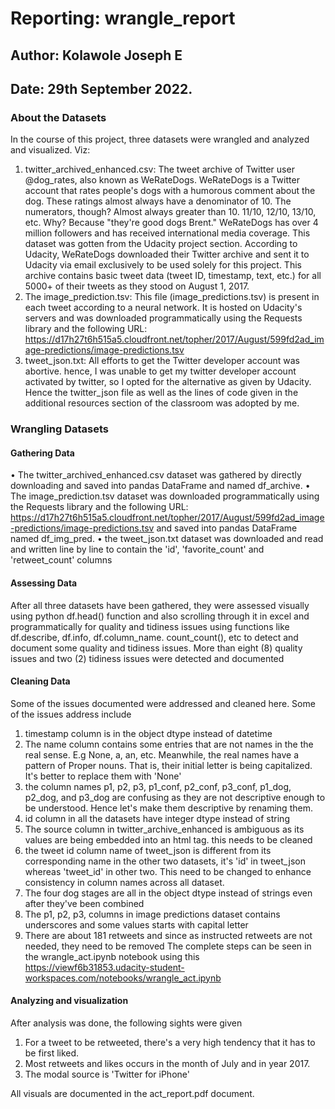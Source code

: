 # Reporting: wrangle_report


## Author: Kolawole Joseph E

## Date: 29th September 2022.



### About the Datasets

In the course of this project, three datasets were wrangled and analyzed and visualized. Viz:
1.	twitter_archived_enhanced.csv: The tweet archive of Twitter user @dog_rates, also known as WeRateDogs. WeRateDogs is a Twitter account that rates people's dogs with a humorous comment about the dog. These ratings almost always have a denominator of 10. The numerators, though? Almost always greater than 10. 11/10, 12/10, 13/10, etc. Why? Because "they're good dogs Brent." WeRateDogs has over 4 million followers and has received international media coverage. This dataset was gotten from the Udacity project section. According to Udacity, WeRateDogs downloaded their Twitter archive and sent it to Udacity via email exclusively to be used solely for this project. This archive contains basic tweet data (tweet ID, timestamp, text, etc.) for all 5000+ of their tweets as they stood on August 1, 2017.
2.	The image_prediction.tsv: This file (image_predictions.tsv) is present in each tweet according to a neural network. It is hosted on Udacity's servers and was downloaded programmatically using the Requests library and the following URL: https://d17h27t6h515a5.cloudfront.net/topher/2017/August/599fd2ad_image-predictions/image-predictions.tsv
3.	tweet_json.txt: All efforts to get the Twitter developer account was abortive. hence, I was unable to get my twitter developer account activated by twitter, so I opted for the alternative as given by Udacity. Hence the twitter_json file as well as the lines of code given in the additional resources section of the classroom was adopted by me.


### Wrangling Datasets

#### Gathering Data

•	The twitter_archived_enhanced.csv dataset was gathered by directly downloading and saved into pandas DataFrame and named df_archive.
•	The image_prediction.tsv dataset was downloaded programmatically using the Requests library and the following URL: https://d17h27t6h515a5.cloudfront.net/topher/2017/August/599fd2ad_image-predictions/image-predictions.tsv and saved into pandas DataFrame named df_img_pred.
•	the tweet_json.txt dataset was downloaded and read and written line by line to contain the 'id', 'favorite_count' and 'retweet_count' columns


#### Assessing Data

After all three datasets have been gathered, they were assessed visually using python df.head() function and also scrolling through it in excel and programmatically for quality and tidiness issues using functions like df.describe, df.info, df.column_name. count_count(), etc to detect and document some quality and tidiness issues. More than eight (8) quality issues and two (2) tidiness issues were detected and documented


#### Cleaning Data

Some of the issues documented were addressed and cleaned here. Some of the issues address include
1.	timestamp column is in the object dtype instead of datetime
2.	The name column contains some entries that are not names in the the real sense. E.g None, a, an, etc. Meanwhile, the real names have a pattern of Proper nouns. That is, their initial letter is being capitalized. It's better to replace them with 'None'
3.	the column names p1, p2, p3, p1_conf, p2_conf, p3_conf, p1_dog, p2_dog, and p3_dog are confusing as they are not descriptive enough to be understood. Hence let's make them descriptive by renaming them.
4.	id column in all the datasets have integer dtype instead of string
5.	The source column in twitter_archive_enhanced is ambiguous as its values are being embedded into an html tag. this needs to be cleaned
6.	the tweet id column name of tweet_json is different from its corresponding name in the other two datasets, it's 'id' in tweet_json whereas 'tweet_id' in other two. This need to be changed to enhance consistency in column names across all dataset.
7.	The four dog stages are all in the object dtype instead of strings even after they've been combined
8.	The p1, p2, p3, columns in image predictions dataset contains underscores and some values starts with capital letter
9.	There are about 181 retweets and since as instructed retweets are not needed, they need to be removed
The complete steps can be seen in the wrangle_act.ipynb notebook using this https://viewf6b31853.udacity-student-workspaces.com/notebooks/wrangle_act.ipynb


#### Analyzing and visualization

After analysis was done, the following sights were given

1.	For a tweet to be retweeted, there's a very high tendency that it has to be first liked.
2.	Most retweets and likes occurs in the month of July and in year 2017.
3.	The modal source is 'Twitter for iPhone'

All visuals are documented in the act_report.pdf document.

